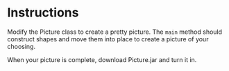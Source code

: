 # Instructions

Modify the Picture class to create a pretty picture.  The `main` method
should construct shapes and move them into place to create a picture
of your choosing.

When your picture is complete, download Picture.jar and turn it in.
